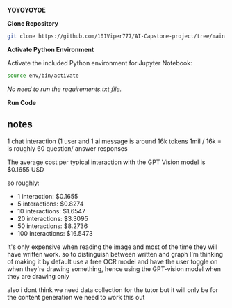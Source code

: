 **YOYOYOYOE**


**Clone Repository**

```bash
git clone https://github.com/101Viper777/AI-Capstone-project/tree/main
```


**Activate Python Environment**

Activate the included Python environment for Jupyter Notebook:

```bash
source env/bin/activate
```


*No need to run the requirements.txt file.*


**Run Code**




## notes

1 chat interaction (1 user and 1 ai message is around 16k tokens
1mil / 16k = is roughly 60 question/ answer responses


The average cost per typical interaction with the GPT Vision model is $0.1655 USD

so roughly:
- 1 interaction: $0.1655
- 5 interactions: $0.8274
- 10 interactions: $1.6547
- 20 interactions: $3.3095
- 50 interactions: $8.2736
- 100 interactions: $16.5473

it's only expensive when reading the image and most of the time they will have written work. so to distinguish between written and graph I'm thinking of making it by default use a free OCR model and have the user toggle on when they're drawing something, hence using the GPT-vision model when they are drawing only


also i dont think we need data collection for the tutor but it will only be for the content generation we need to work this out
